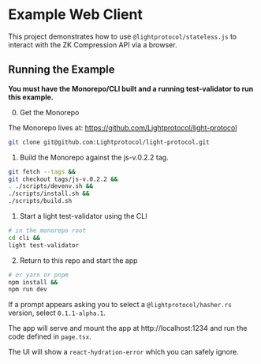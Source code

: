 # Example Web Client

This project demonstrates how to use `@lightprotocol/stateless.js` to interact with the ZK Compression API via a browser.

## Running the Example

**You must have the Monorepo/CLI built and a running test-validator to run
this example.**

0. Get the Monorepo

The Monorepo lives at: https://github.com/Lightprotocol/light-protocol

```bash
git clone git@github.com:Lightprotocol/light-protocol.git
```

1. Build the Monorepo against the js-v.0.2.2 tag.

```bash
git fetch --tags &&
git checkout tags/js-v.0.2.2 &&
. ./scripts/devenv.sh &&
./scripts/install.sh &&
./scripts/build.sh
```

1. Start a light test-validator using the CLI

```bash
# in the monorepo root
cd cli &&
light test-validator
```

2. Return to this repo and start the app

```bash
# or yarn or pnpm
npm install &&
npm run dev
```

If a prompt appears asking you to select a `@lightprotocol/hasher.rs` version, select `0.1.1-alpha.1`.

The app will serve and mount the app at http://localhost:1234 and run the code defined in `page.tsx`.

The UI will show a `react-hydration-error` which you can safely ignore.

